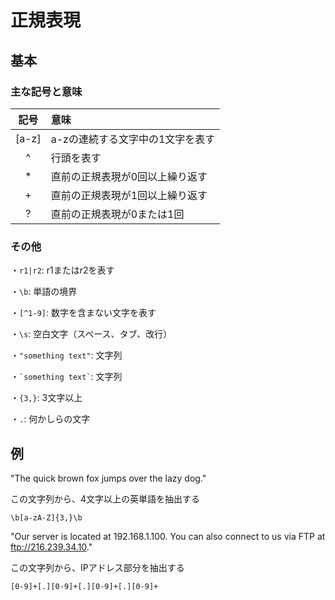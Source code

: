 # 正規表現

## 基本

### 主な記号と意味

|記号|意味|
|:--:|:--|
|[a-z]|a-zの連続する文字中の1文字を表す|
|^|行頭を表す|
|*|直前の正規表現が0回以上繰り返す|
|+|直前の正規表現が1回以上繰り返す|
|?|直前の正規表現が0または1回|

### その他

・`r1|r2`: r1またはr2を表す

・`\b`: 単語の境界

・`[^1-9]`: 数字を含まない文字を表す

・`\s`: 空白文字（スペース、タブ、改行）

・`"something text"`: 文字列

・`` `something text` ``: 文字列

・`{3,}`: 3文字以上

・`.`: 何かしらの文字

## 例

"The quick brown fox jumps over the lazy dog."

この文字列から、4文字以上の英単語を抽出する

```
\b[a-zA-Z]{3,}\b
```

"Our server is located at 192.168.1.100. You can also connect to us via FTP at ftp://216.239.34.10."

この文字列から、IPアドレス部分を抽出する

```
[0-9]+[.][0-9]+[.][0-9]+[.][0-9]+
```



